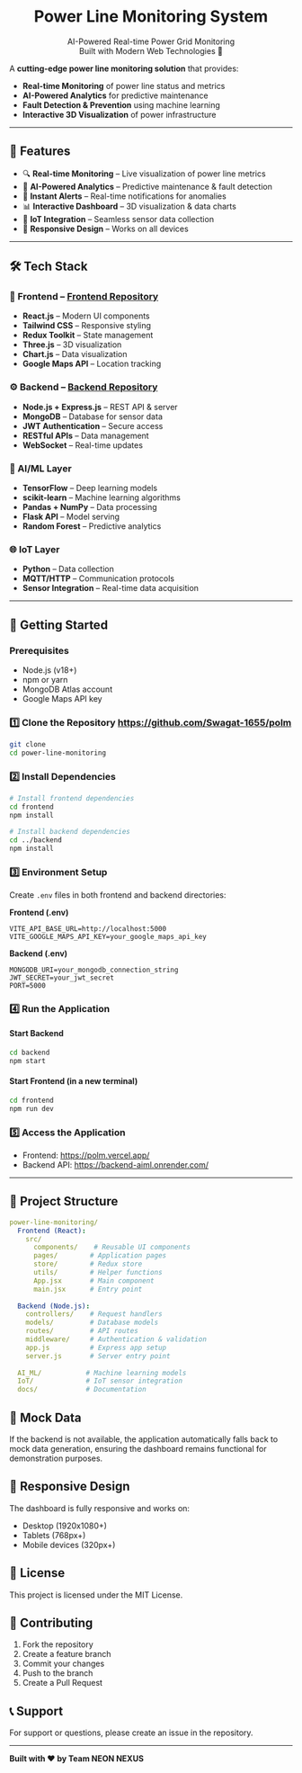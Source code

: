 
<h1 align="center">Power Line Monitoring System</h1>
<p align="center">
  AI-Powered Real-time Power Grid Monitoring  
  <br/>
  Built with Modern Web Technologies 🚀
</p>

A **cutting-edge power line monitoring solution** that provides:
- **Real-time Monitoring** of power line status and metrics
- **AI-Powered Analytics** for predictive maintenance
- **Fault Detection & Prevention** using machine learning
- **Interactive 3D Visualization** of power infrastructure

---

## 🌟 Features  
- 🔍 **Real-time Monitoring** – Live visualization of power line metrics  
- 🤖 **AI-Powered Analytics** – Predictive maintenance & fault detection  
- 🚨 **Instant Alerts** – Real-time notifications for anomalies  
- 📊 **Interactive Dashboard** – 3D visualization & data charts  
- 🔄 **IoT Integration** – Seamless sensor data collection  
- 📱 **Responsive Design** – Works on all devices  

---

## 🛠️ Tech Stack  

### 🎨 Frontend – [Frontend Repository](https://github.com/Swagat-1655/polm)  
- **React.js** – Modern UI components  
- **Tailwind CSS** – Responsive styling  
- **Redux Toolkit** – State management  
- **Three.js** – 3D visualization  
- **Chart.js** – Data visualization  
- **Google Maps API** – Location tracking  

### ⚙️ Backend – [Backend Repository](https://github.com/gouravKJ/backend-AIMl)  
- **Node.js + Express.js** – REST API & server  
- **MongoDB** – Database for sensor data  
- **JWT Authentication** – Secure access  
- **RESTful APIs** – Data management  
- **WebSocket** – Real-time updates  

### 🧠 AI/ML Layer  
- **TensorFlow** – Deep learning models  
- **scikit-learn** – Machine learning algorithms  
- **Pandas + NumPy** – Data processing  
- **Flask API** – Model serving  
- **Random Forest** – Predictive analytics  

### 🌐 IoT Layer  
- **Python** – Data collection  
- **MQTT/HTTP** – Communication protocols  
- **Sensor Integration** – Real-time data acquisition  

---

## 🚀 Getting Started  

### Prerequisites  
- Node.js (v18+)
- npm or yarn
- MongoDB Atlas account
- Google Maps API key

### 1️⃣ Clone the Repository  https://github.com/Swagat-1655/polm
```bash
git clone 
cd power-line-monitoring
```

### 2️⃣ Install Dependencies  
```bash
# Install frontend dependencies
cd frontend
npm install

# Install backend dependencies
cd ../backend
npm install
```

### 3️⃣ Environment Setup  
Create `.env` files in both frontend and backend directories:

**Frontend (.env)**
```env
VITE_API_BASE_URL=http://localhost:5000
VITE_GOOGLE_MAPS_API_KEY=your_google_maps_api_key
```

**Backend (.env)**
```env
MONGODB_URI=your_mongodb_connection_string
JWT_SECRET=your_jwt_secret
PORT=5000
```

### 4️⃣ Run the Application  

#### Start Backend
```bash
cd backend
npm start
```

#### Start Frontend (in a new terminal)
```bash
cd frontend
npm run dev
```

### 5️⃣ Access the Application  
- Frontend: https://polm.vercel.app/  
- Backend API: https://backend-aiml.onrender.com/  

---

## 📂 Project Structure  
```yaml
power-line-monitoring/
  Frontend (React):
    src/
      components/    # Reusable UI components
      pages/        # Application pages
      store/        # Redux store
      utils/        # Helper functions
      App.jsx       # Main component
      main.jsx      # Entry point
    
  Backend (Node.js):
    controllers/    # Request handlers
    models/         # Database models
    routes/         # API routes
    middleware/     # Authentication & validation
    app.js          # Express app setup
    server.js       # Server entry point
    
  AI_ML/           # Machine learning models
  IoT/             # IoT sensor integration
  docs/            # Documentation
```

## 🚨 Mock Data

If the backend is not available, the application automatically falls back to mock data generation, ensuring the dashboard remains functional for demonstration purposes.

## 📱 Responsive Design

The dashboard is fully responsive and works on:
- Desktop (1920x1080+)
- Tablets (768px+)
- Mobile devices (320px+)

## 📄 License

This project is licensed under the MIT License.

## 🤝 Contributing

1. Fork the repository
2. Create a feature branch
3. Commit your changes
4. Push to the branch
5. Create a Pull Request

## 📞 Support

For support or questions, please create an issue in the repository.

---

**Built with ❤️ by Team NEON NEXUS**
